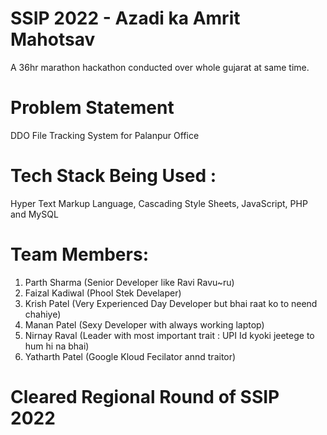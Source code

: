 # SSIP 2022 - Azadi ka Amrit Mahotsav 
A 36hr marathon hackathon conducted over whole gujarat at same time.

# Problem Statement 
DDO File Tracking System for Palanpur Office 

# Tech Stack Being Used : 
Hyper Text Markup Language, Cascading Style Sheets, JavaScript, PHP and MySQL 

# Team Members: 

1. Parth Sharma (Senior Developer like Ravi Ravu~ru)
2. Faizal Kadiwal (Phool Stek Develaper)
3. Krish Patel (Very Experienced Day Developer but bhai raat ko to neend chahiye)
4. Manan Patel (Sexy Developer with always working laptop)
5. Nirnay Raval (Leader with most important trait : UPI Id kyoki jeetege to hum hi na bhai)
6. Yatharth Patel (Google Kloud Fecilator annd traitor)

# Cleared Regional Round of SSIP 2022
